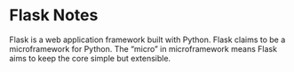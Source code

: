# Flask Notes

Flask is a web application framework built with Python. Flask claims to be a
microframework for Python. The “micro” in microframework means Flask aims to
keep the core simple but extensible.
